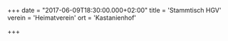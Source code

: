 +++
date = "2017-06-09T18:30:00.000+02:00"
title = 'Stammtisch HGV'
verein = 'Heimatverein'
ort = 'Kastanienhof'

+++

      